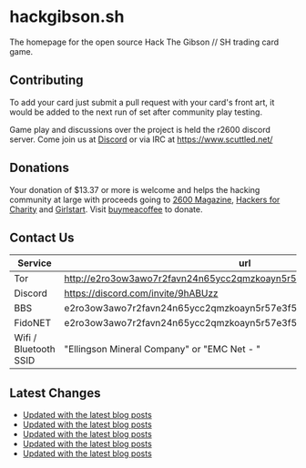 # hackgibson.sh
The homepage for the open source Hack The Gibson // SH trading card game.


## Contributing

To add your card just submit a pull request with your card's front art, it would be added to the next run of set after community play testing.

Game play and discussions over the project is held the r2600 discord server. Come join us at [Discord](https://discord.com/invite/9hABUzz) or via IRC at https://www.scuttled.net/


## Donations

Your donation of $13.37 or more is welcome and helps the hacking community at large with proceeds going to [2600 Magazine](https://2600.com/), [Hackers for Charity](https://hackersforcharity.org) and [Girlstart](https://girlstart.org).  Visit [buymeacoffee](https://www.buymeacoffee.com/hackgibson.sh) to donate.


## Contact Us

Service | url
-|-
Tor | http://e2ro3ow3awo7r2favn24n65ycc2qmzkoayn5r57e3f56nvjwdcgg32ad.onion
Discord | https://discord.com/invite/9hABUzz
BBS | e2ro3ow3awo7r2favn24n65ycc2qmzkoayn5r57e3f56nvjwdcgg32ad.onion:23
FidoNET | e2ro3ow3awo7r2favn24n65ycc2qmzkoayn5r57e3f56nvjwdcgg32ad.onion:24554
Wifi / Bluetooth SSID | "Ellingson Mineral Company" or "EMC Net - <fidonet address>"

## Latest Changes
<!-- BLOG-POST-LIST:START -->
- [Updated with the latest blog posts](https://github.com/DFW2600/hackgibson.sh/commit/4a7b5ddfa1e2701baa0152546139b8b8b7cc8b2a)
- [Updated with the latest blog posts](https://github.com/DFW2600/hackgibson.sh/commit/a5fa6aa25ea0b669acd83b02a55d6ea598dcb6b3)
- [Updated with the latest blog posts](https://github.com/DFW2600/hackgibson.sh/commit/9a6b2b42e47a5fbcce89f6b5fc5195573f3493be)
- [Updated with the latest blog posts](https://github.com/DFW2600/hackgibson.sh/commit/27cab1195f8337582703be7b6630007cc278eb12)
- [Updated with the latest blog posts](https://github.com/DFW2600/hackgibson.sh/commit/776935bc33495e260286fbcb9469f19b7bd71f3c)
<!-- BLOG-POST-LIST:END -->
